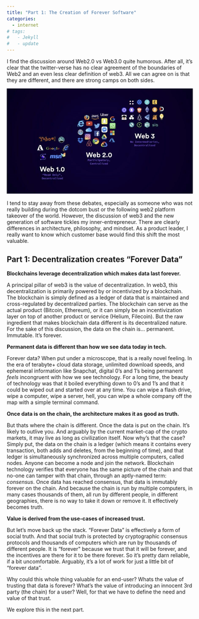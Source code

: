 ```yaml
---
title: "Part 1: The Creation of Forever Software"
categories:
  - internet
# tags:
#   - Jekyll
#   - update
---
```


I find the discussion around Web2.0 vs Web3.0 quite humorous. After all, it’s clear that the twitter-verse has no clear agreement of the boundaries of Web2 and an even less clear definition of web3. All we can agree on is that they are different, and there are strong camps on both sides.

<img src="/assets/images/web3/web3_1.png" width="600"/>

I tend to stay away from these debates, especially as someone who was not really building during the dotcom bust or the following web2 platform takeover of the world. However, the discussion of web3 and the new generation of software tickles my inner-entrepreneur. There are clearly differences in architecture, philosophy, and mindset. As a product leader, I really want to know which customer base would find this shift the most valuable. 

## Part 1: Decentralization creates “Forever Data”

**Blockchains leverage decentralization which makes data last forever.**

A principal pillar of web3 is the value of decentralization. In web3, this decentralization is primarily powered by or incentivized by a blockchain. The blockchain is simply defined as a ledger of data that is maintained and cross-regulated by decentralized parties. The blockchain can serve as the actual product (Bitcoin, Ethereum), or it can simply be an incentivization layer on top of another product or service (Helium, Filecoin). But the raw ingredient that makes blockchain data different is its decentralized nature. For the sake of this discussion, the data on the chain is... permanent. Immutable. It’s forever. 

**Permanent data is different than how we see data today in tech.**

Forever data? When put under a microscope, that is a really novel feeling. In the era of terabyte+ cloud data storage, unlimited download speeds, and ephemeral information like Snapchat, digital 0’s and 1’s being permanent *feels* incongruent with how we see technology. For a long time, the beauty of technology was that it boiled everything down to 0’s and 1’s and that it could be wiped out and started over at any time. You can wipe a flash drive, wipe a computer, wipe a server, hell, you can wipe a whole company off the map with a simple terminal command.

**Once data is on the chain, the architecture makes it as good as truth.**

But thats where the chain is different. Once the data is put on the chain. It’s likely to outlive you. And arguably by the current market-cap of the crypto markets, it may live as long as civilization itself. Now why’s that the case? Simply put, the data on the chain is a ledger (which means it contains every transaction, both adds and deletes, from the beginning of time), and that ledger is simultaneously synchronized across multiple computers, called nodes. Anyone can become a node and join the network. Blockchain technology verifies that everyone has the same picture of the chain and that no-one can tamper with that chain, through an aptly-named term: *consensus*. Once data has reached consensus, that data is immutably forever on the chain. And because the chain is run by multiple computers, in many cases thousands of them, all run by different people, in different geographies, there is no way to take it down or remove it. It effectively becomes truth.

**Value is derived from the use-cases of increased trust.**

But let’s move back up the stack. “Forever Data” is effectively a form of social truth. And that social truth is protected by cryptographic consensus protocols and thousands of computers which are run by thousands of different people. It is “forever" because we trust that it will be forever, and the incentives are there for it to be there forever. So it’s pretty darn reliable, if a bit uncomfortable. Arguably, it’s a lot of work for just a little bit of “forever data”.  

Why could this whole thing valuable for an end-user? Whats the value of trusting that data is forever? What’s the value of introducing an innocent 3rd party (the chain) for a user? Well, for that we have to define the need and value of that trust.

We explore this in the next part.